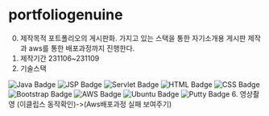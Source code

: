 # portfoliogenuine
0. 제작목적
   포트폴리오의 게시판화. 가지고 있는 스택을 통한 자기소개용 게시판 제작과 aws를 통한 배포과정까지 진행한다.
2. 제작기간
   231106~231109
4. 기술스택
   <!DOCTYPE html>
<html lang="en">
<head>
    <meta charset="UTF-8">
    <meta name="viewport" content="width=device-width, initial-scale=1.0">
</head>
<body>

<!-- Java Badge -->
<img src="https://img.shields.io/badge/Java-007396?style=for-the-badge&logo=java&logoColor=white" alt="Java Badge">

<!-- JSP Badge -->
<img src="https://img.shields.io/badge/JSP-FF0000?style=for-the-badge&logoColor=white" alt="JSP Badge">

<!-- Servlet Badge -->
<img src="https://img.shields.io/badge/Servlet-00B2A9?style=for-the-badge&logo=java&logoColor=white" alt="Servlet Badge">

<!-- HTML Badge -->
<img src="https://img.shields.io/badge/HTML-E44D26?style=for-the-badge&logo=html5&logoColor=white" alt="HTML Badge">

<!-- CSS Badge -->
<img src="https://img.shields.io/badge/CSS-264DE4?style=for-the-badge&logo=css3&logoColor=white" alt="CSS Badge">

<!-- Bootstrap Badge -->
<img src="https://img.shields.io/badge/Bootstrap-563D7C?style=for-the-badge&logo=bootstrap&logoColor=white" alt="Bootstrap Badge">

<!-- AWS Badge -->
<img src="https://img.shields.io/badge/AWS-FF9900?style=for-the-badge&logo=amazon-aws&logoColor=white" alt="AWS Badge">

<!-- Ubuntu Badge -->
<img src="https://img.shields.io/badge/Ubuntu-E95420?style=for-the-badge&logo=ubuntu&logoColor=white" alt="Ubuntu Badge">

<!-- Putty Badge -->
<img src="https://img.shields.io/badge/Putty-0076C8?style=for-the-badge&logo=putty&logoColor=white" alt="Putty Badge">

</body>
</html>
6. 영상촬영 (이클립스 동작확인)->(Aws배포과정 실패 보여주기)
